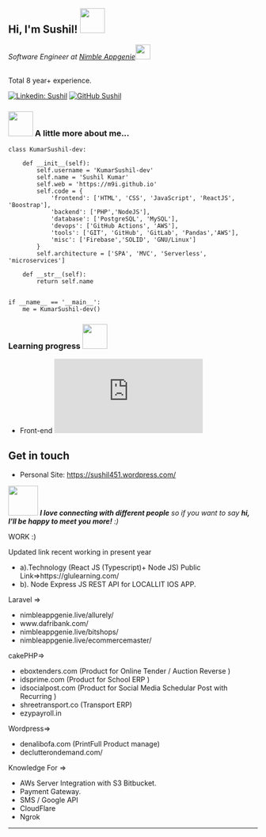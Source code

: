 <h2> Hi, I'm Sushil! <img src="https://media.giphy.com/media/mGcNjsfWAjY5AEZNw6/giphy.gif" width="50"></h2>
<p><em>Software Engineer at <a href="https://nimbleappgenie.com/">Nimble Appgenie</a><img src="https://media.giphy.com/media/WUlplcMpOCEmTGBtBW/giphy.gif" width="30"></em></p>
</br> Total 8 year+ experience.


[![Linkedin: Sushil](https://img.shields.io/badge/-KumarSushil-dev?style=flat-square&logo=Linkedin&logoColor=white&link=https://www.linkedin.com/in/sushil-kumar-085029109/)](https://www.linkedin.com/in/sushil-kumar-085029109/)
[![GitHub Sushil](https://img.shields.io/github/followers/m9i?label=follow&style=social)](https://github.com/KumarSushil-dev)


### <img src="https://media.giphy.com/media/VgCDAzcKvsR6OM0uWg/giphy.gif" width="50"> A little more about me...  



```beginner in python
class KumarSushil-dev:

    def __init__(self):
        self.username = 'KumarSushil-dev'
        self.name = 'Sushil Kumar'
        self.web = 'https://m9i.github.io'
        self.code = {
            'frontend': ['HTML', 'CSS', 'JavaScript', 'ReactJS', 'Boostrap'],
            'backend': ['PHP','NodeJS'],
            'database': ['PostgreSQL', 'MySQL'],
            'devops': ['GitHub Actions', 'AWS'],
            'tools': ['GIT', 'GitHub', 'GitLab', 'Pandas','AWS'],
            'misc': ['Firebase','SOLID', 'GNU/Linux']
        }
        self.architecture = ['SPA', 'MVC', 'Serverless', 'microservices']

    def __str__(self):
        return self.name


if __name__ == '__main__':
    me = KumarSushil-dev()
```

### Learning progress <img src="https://media-exp1.licdn.com/dms/image/C4E16AQHdrzLthpLAJQ/profile-displaybackgroundimage-shrink_200_800/0/1640870458574?e=1646870400&v=beta&t=YrLGfDpIke1AhLHVbpk_wL8S9EiRJ4-rLqeRQCeypUw" width="50">

- Front-end ![Front-end learning progress](http://www.yarntomato.com/percentbarmaker/button.php?barPosition=40&leftFill=%2300FFFF "Front-end learning progress")



## Get in touch 
- Personal Site: https://sushil451.wordpress.com/


<img src="https://media.giphy.com/media/LnQjpWaON8nhr21vNW/giphy.gif" width="60"> <em><b>I love connecting with different people</b> so if you want to say <b>hi, I'll be happy to meet you more!</b> :)</em>

WORK :)
<p>Updated link recent working in present year</p>
<ul><li>
a).Technology (React JS (Typescript)+ Node JS)
Public Link=>https://glulearning.com/ </li>
<li>b). Node Express JS REST API for LOCALLIT IOS APP.  </li> </ul>

Laravel =>
<ul><li>
nimbleappgenie.live/allurely/</li>
<li>www.dafribank.com/</li>
<li>nimbleappgenie.live/bitshops/</li>
<li>nimbleappgenie.live/ecommercemaster/</li>
</ul>

cakePHP=>
<ul><li>
eboxtenders.com (Product for Online Tender / Auction Reverse )</li>
<li>idsprime.com (Product for School ERP )</li>
<li>idsocialpost.com (Product for Social Media Schedular Post with Recurring )</li>
<li>shreetransport.co (Transport ERP)</li>
<li>ezypayroll.in</li>
    </ul>


Wordpress=>
<ul><li>
denalibofa.com (PrintFull Product manage) </li>
<li>declutterondemand.com/
    </li>
    </ul>


Knowledge For =>
<ul>
<li>AWs Server Integration with S3 Bitbucket.</li>
<li>Payment Gateway.</li>
<li>SMS / Google API</li>
<li>CloudFlare</li>
<li>Ngrok</li>
 </ul>


---


